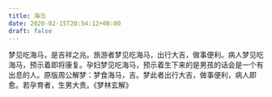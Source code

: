 ```yaml
---
title: 海马
date: 2020-02-15T20:54:12+08:00
draft: false
---
```


梦见吃海马，是吉祥之兆。旅游者梦见吃海马，出行大吉，做事便利。病人梦见吃海马，预示着即将康复。孕妇梦见吃海马，预示着生下来的是男孩的话会是一个有出息的人。原版周公解梦：梦食海马，吉。梦此者出行大吉，做事便利，病人即愈。若孕育者，生男大贵。《梦林玄解》
